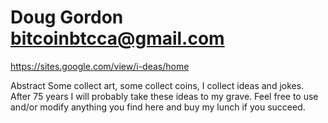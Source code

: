 # Doug Gordon bitcoinbtcca@gmail.com
https://sites.google.com/view/i-deas/home

Abstract
Some collect art, some collect coins, I collect ideas and jokes.  After 75 years I will probably take these ideas to my grave.  Feel free to use and/or modify anything you find here and buy my lunch if you succeed.
